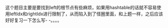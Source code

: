 这个题目主要是要找到left的根节点有些麻烦，如果用hashtable的话就不容易使用leftIdx和rightIdx进行限制了，从而陷入到了怪圈里面，和上题一样，之后应该好好复习一下怎么写- -。。。。